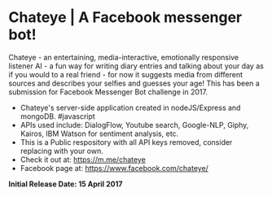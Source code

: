 # Chateye | A Facebook messenger bot!
Chateye - an entertaining, media-interactive, emotionally responsive listener AI - a fun way for writing diary entries and talking about your day as if you would to a real friend - for now it suggests media from different sources and describes your selfies and guesses your age! This has been a submission for Facebook Messenger Bot challenge in 2017.

- Chateye's server-side application created in nodeJS/Express and mongoDB. #javascript
- APIs used include: DialogFlow, Youtube search, Google-NLP, Giphy, Kairos, IBM Watson for sentiment analysis, etc. 
- This is a Public respository with all API keys removed, consider replacing with your own. 
- Check it out at: https://m.me/chateye 
- Facebook page at: https://www.facebook.com/chateye/

**Initial Release Date: 15 April 2017**
